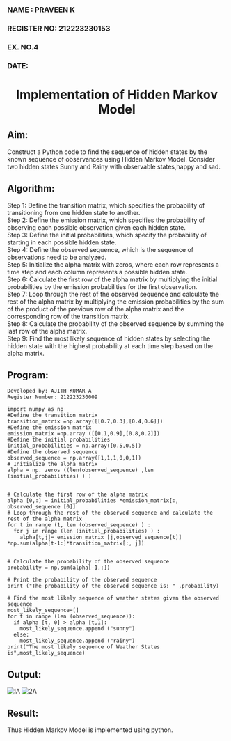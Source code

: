 <H3>NAME : PRAVEEN K</H3> 
<H3>REGISTER NO: 212223230153</H3> 
<H3>EX. NO.4</H3>
<H3>DATE:</H3> 
<H1 ALIGN =CENTER> Implementation of Hidden Markov Model</H1>

## Aim: 
Construct a Python code to find the sequence of hidden states by the known sequence of observances using Hidden Markov Model. Consider two hidden states Sunny and Rainy with observable states,happy and sad.

## Algorithm:

Step 1: Define the transition matrix, which specifies the probability of transitioning from  one hidden state to another.<br>
Step 2: Define the emission matrix, which specifies the probability of observing each possible observation given each hidden state.<br>
Step 3: Define the initial probabilities, which specify the probability of starting in each possible hidden state.<br>
Step 4: Define the observed sequence, which is the sequence of observations need to  be analyzed.<br>
Step 5: Initialize the alpha matrix with zeros, where each row represents a time step and each column represents a possible hidden state.<br>
Step 6: Calculate the first row of the alpha matrix by multiplying the initial  probabilities by the emission probabilities for the first observation.<br>
Step 7: Loop through the rest of the observed sequence and calculate the rest of the alpha matrix by multiplying the emission probabilities by the sum of the product of 
        the previous row of the alpha matrix and the corresponding row of the transition matrix.<br>
Step 8: Calculate the probability of the observed sequence by summing the last row of the alpha matrix.<br>
Step 9: Find the most likely sequence of hidden states by selecting the hidden state with the highest probability at each time step based on the alpha matrix.<br>

## Program:
```
Developed by: AJITH KUMAR A
Register Number: 212223230009
```
```
import numpy as np
#Define the transition matrix
transition_matrix =np.array([[0.7,0.3],[0.4,0.6]])
#Define the emission matrix
emission_matrix =np.array ([[0.1,0.9],[0.8,0.2]])
#Define the initial probabilities
initial_probabilities = np.array([0.5,0.5])
#Define the observed sequence
observed_sequence = np.array([1,1,1,0,0,1])
# Initialize the alpha matrix
alpha = np. zeros ((len(observed_sequence) ,len (initial_probabilities) ) )


# Calculate the first row of the alpha matrix
alpha [0,:] = initial_probabilities *emission_matrix[:, observed_sequence [0]]
# Loop through the rest of the observed sequence and calculate the rest of the alpha matrix
for t in range (1, len (observed_sequence) ) :
  for j in range (len (initial_probabilities) ) :
    alpha[t,j]= emission_matrix [j,observed_sequence[t]] *np.sum(alpha[t-1:]*transition_matrix[:, j])


# Calculate the probability of the observed sequence
probability = np.sum(alpha[-1,:])

# Print the probability of the observed sequence
print ("The probability of the observed sequence is: " ,probability)

# Find the most likely sequence of weather states given the observed sequence
most_likely_sequence=[]
for t in range (len (observed_sequence)):
  if alpha [t, 0] > alpha [t,1]:
    most_likely_sequence.append ("sunny")
  else:
    most_likely_sequence.append ("rainy")
print("The most likely sequence of Weather States is",most_likely_sequence)

```
## Output:
![IA](https://github.com/user-attachments/assets/98392b0e-2bfa-4ea8-a280-7b5983432875)
![2A](https://github.com/user-attachments/assets/38b856cb-f31a-407a-852d-82764d724afd)
## Result:
Thus Hidden Markov Model is implemented using python.

